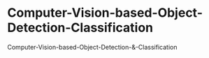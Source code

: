 # Computer-Vision-based-Object-Detection-Classification
Computer-Vision-based-Object-Detection-&amp;-Classification
